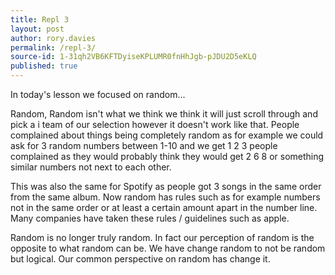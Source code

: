 ```yaml
---
title: Repl 3
layout: post
author: rory.davies
permalink: /repl-3/
source-id: 1-31qh2VB6KFTDyiseKPLUMR0fnHhJgb-pJDU2D5eKLQ
published: true
---
```

In today's lesson we focused on random...

Random, Random isn't what we think we think it will just scroll through and pick a i team of our selection however it doesn't work like that. People complained about things being completely random as for example we could ask for 3 random numbers between 1-10 and we get 1 2 3 people complained as they would probably think they would get 2 6 8 or something similar numbers not next to each other.

This was also the same for Spotify as people got 3 songs in the same order from the same album. Now random has rules such as for example numbers not in the same order or at least a certain amount apart in the number line. Many companies have taken these rules / guidelines such as apple.

Random is no longer truly random. In fact our perception of random is the opposite to what random can be. We have change random to not be random but logical. Our common perspective on random has change it.

 

